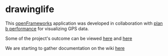 # drawinglife

This [openFrameworks](http://www.openframeworks.cc/) application was
developed in collaboration with
[plan b performance](http://www.planbperformance.net/) for visualizing
GPS data.

Some of the project's outcome can be viewed
[here](http://vimeo.com/36858805) and [here](http://vimeo.com/21772894)

We are starting to gather documentation on the wiki [here](https://github.com/ptrv/drawinglife/wiki)
